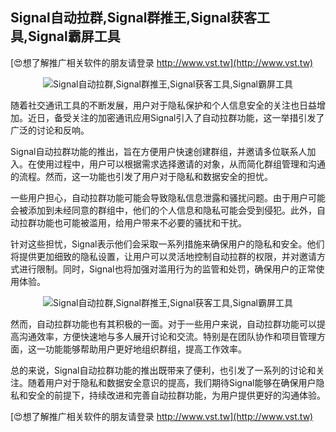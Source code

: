 ## **Signal自动拉群,Signal群推王,Signal获客工具,Signal霸屏工具**

[😍想了解推广相关软件的朋友请登录 http://www.vst.tw](http://www.vst.tw)

 <center><img src="https://vst.tw/MP4/tuiguang/png/5.png" alt="Signal自动拉群,Signal群推王,Signal获客工具,Signal霸屏工具"></center>

随着社交通讯工具的不断发展，用户对于隐私保护和个人信息安全的关注也日益增加。近日，备受关注的加密通讯应用Signal引入了自动拉群功能，这一举措引发了广泛的讨论和反响。

Signal自动拉群功能的推出，旨在方便用户快速创建群组，并邀请多位联系人加入。在使用过程中，用户可以根据需求选择邀请的对象，从而简化群组管理和沟通的流程。然而，这一功能也引发了用户对于隐私和数据安全的担忧。

一些用户担心，自动拉群功能可能会导致隐私信息泄露和骚扰问题。由于用户可能会被添加到未经同意的群组中，他们的个人信息和隐私可能会受到侵犯。此外，自动拉群功能也可能被滥用，给用户带来不必要的骚扰和干扰。

针对这些担忧，Signal表示他们会采取一系列措施来确保用户的隐私和安全。他们将提供更加细致的隐私设置，让用户可以灵活地控制自动拉群的权限，并对邀请方式进行限制。同时，Signal也将加强对滥用行为的监管和处罚，确保用户的正常使用体验。

 <center><img src="https://vst.tw/MP4/tuiguang/png/7.png" alt="Signal自动拉群,Signal群推王,Signal获客工具,Signal霸屏工具"></center>

然而，自动拉群功能也有其积极的一面。对于一些用户来说，自动拉群功能可以提高沟通效率，方便快速地与多人展开讨论和交流。特别是在团队协作和项目管理方面，这一功能能够帮助用户更好地组织群组，提高工作效率。

总的来说，Signal自动拉群功能的推出既带来了便利，也引发了一系列的讨论和关注。随着用户对于隐私和数据安全意识的提高，我们期待Signal能够在确保用户隐私和安全的前提下，持续改进和完善自动拉群功能，为用户提供更好的沟通体验。

[😍想了解推广相关软件的朋友请登录 http://www.vst.tw](http://www.vst.tw)



